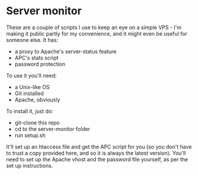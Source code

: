 Server monitor
===

These are a couple of scripts I use to keep an eye on a simple VPS - I'm making
it public partly for my convenience, and it might even be useful for someone
else. It has:

- a proxy to Apache's server-status feature
- APC's stats script
- password protection

To use it you'll need:

- a Unix-like OS
- Git installed
- Apache, obviously

To install it, just do:

- git-clone this repo
- cd to the server-monitor folder
- run setup.sh

It'll set up an htaccess file and get the APC script for you (so you don't have
to trust a copy provided here, and so it is always the latest version). You'll
need to set up the Apache vhost and the password file yourself, as per the
set up instructions.
